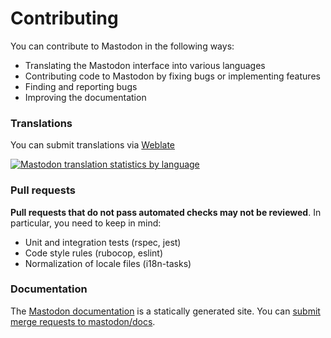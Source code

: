 Contributing
============

You can contribute to Mastodon in the following ways:

- Translating the Mastodon interface into various languages
- Contributing code to Mastodon by fixing bugs or implementing features
- Finding and reporting bugs
- Improving the documentation

### Translations

You can submit translations via [Weblate](https://weblate.joinmastodon.org/)

[![Mastodon translation statistics by language](https://weblate.joinmastodon.org/widgets/mastodon/-/multi-auto.svg)](https://weblate.joinmastodon.org/)

### Pull requests

**Pull requests that do not pass automated checks may not be reviewed**. In particular, you need to keep in mind:

- Unit and integration tests (rspec, jest)
- Code style rules (rubocop, eslint)
- Normalization of locale files (i18n-tasks)

### Documentation

The [Mastodon documentation](https://docs.joinmastodon.org) is a statically generated site. You can [submit merge requests to mastodon/docs](https://source.joinmastodon.org/mastodon/docs).
